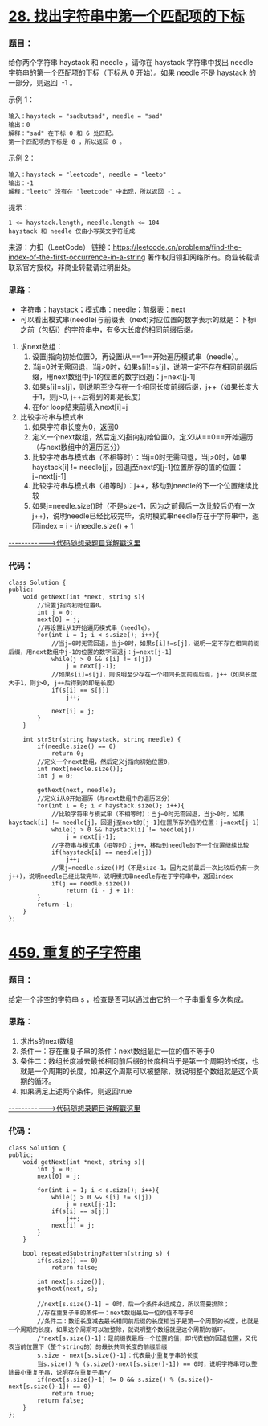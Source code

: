 # [28. 找出字符串中第一个匹配项的下标](https://leetcode.cn/problems/find-the-index-of-the-first-occurrence-in-a-string/)
### 题目：
给你两个字符串 haystack 和 needle ，请你在 haystack 字符串中找出 needle 字符串的第一个匹配项的下标（下标从 0 开始）。如果 needle 不是 haystack 的一部分，则返回  -1 。

示例 1：
```
输入：haystack = "sadbutsad", needle = "sad"
输出：0
解释："sad" 在下标 0 和 6 处匹配。
第一个匹配项的下标是 0 ，所以返回 0 。
```
示例 2：
```
输入：haystack = "leetcode", needle = "leeto"
输出：-1
解释："leeto" 没有在 "leetcode" 中出现，所以返回 -1 。
```

提示：
```
1 <= haystack.length, needle.length <= 104
haystack 和 needle 仅由小写英文字符组成
```
来源：力扣（LeetCode）
链接：https://leetcode.cn/problems/find-the-index-of-the-first-occurrence-in-a-string
著作权归领扣网络所有。商业转载请联系官方授权，非商业转载请注明出处。

### 思路：
- 字符串：haystack；模式串：needle；前缀表：next
- 可以看出模式串(needle)与前缀表（next)对应位置的数字表示的就是：下标i之前（包括i）的字符串中，有多大长度的相同前缀后缀。
1. 求next数组：
   1. 设置j指向初始位置0，再设置i从==1==开始遍历模式串（needle）。
   2. 当j=0时无需回退，当j>0时，如果s[i]!=s[j]，说明一定不存在相同前缀后缀，用next数组中j-1的位置的数字回退j：j=next[j-1]
   3. 如果s[i]=s[j]，则说明至少存在一个相同长度前缀后缀，j++（如果长度大于1，则j>0, j++后得到的即是长度）
   4. 在for loop结束前填入next[i]=j
2. 比较字符串与模式串：
   1. 如果字符串长度为0，返回0
   2. 定义一个next数组，然后定义j指向初始位置0，定义i从==0==开始遍历（与next数组中的遍历区分）
   3. 比较字符串与模式串（不相等时）：当j=0时无需回退，当j>0时，如果haystack[i] != needle[j]，回退j至next的[j-1]位置所存的值的位置：j=next[j-1]
   4. 比较字符串与模式串（相等时）：j++，移动到needle的下一个位置继续比较
   5. 如果j=needle.size()时（不是size-1，因为之前最后一次比较后仍有一次j++)，说明needle已经比较完毕，说明模式串needle存在于字符串中，返回index = i - j/needle.size() + 1

[------------>代码随想录题目详解戳这里](https://programmercarl.com/0028.%E5%AE%9E%E7%8E%B0strStr.html)

### 代码：  
```
class Solution {
public:
    void getNext(int *next, string s){
        //设置j指向初始位置0。
        int j = 0;
        next[0] = j;
        //再设置i从1开始遍历模式串（needle）。
        for(int i = 1; i < s.size(); i++){
            //当j=0时无需回退，当j>0时，如果s[i]!=s[j]，说明一定不存在相同前缀后缀，用next数组中j-1的位置的数字回退j：j=next[j-1]
            while(j > 0 && s[i] != s[j])
                j = next[j-1];
            //如果s[i]=s[j]，则说明至少存在一个相同长度前缀后缀，j++（如果长度大于1，则j>0, j++后得到的即是长度）
            if(s[i] == s[j])
                j++;
            
            next[i] = j;
        }
    }

    int strStr(string haystack, string needle) {
        if(needle.size() == 0)
            return 0;
        //定义一个next数组，然后定义j指向初始位置0，
        int next[needle.size()];
        int j = 0;
        
        getNext(next, needle);
        //定义i从0开始遍历（与next数组中的遍历区分）
        for(int i = 0; i < haystack.size(); i++){
            //比较字符串与模式串（不相等时）：当j=0时无需回退，当j>0时，如果haystack[i] != needle[j]，回退j至next的[j-1]位置所存的值的位置：j=next[j-1]
            while(j > 0 && haystack[i] != needle[j])
                j = next[j-1];
            //字符串与模式串（相等时）：j++，移动到needle的下一个位置继续比较
            if(haystack[i] == needle[j])
                j++;
            //果j=needle.size()时（不是size-1，因为之前最后一次比较后仍有一次j++)，说明needle已经比较完毕，说明模式串needle存在于字符串中，返回index
            if(j == needle.size())
                return (i - j + 1);
        }
        return -1;
    }
};
```

# [459. 重复的子字符串](https://leetcode.cn/problems/repeated-substring-pattern/)
### 题目：
给定一个非空的字符串 s ，检查是否可以通过由它的一个子串重复多次构成。

### 思路：
1. 求出s的next数组
2. 条件一：存在重复子串的条件：next数组最后一位的值不等于0
3. 条件二：数组长度减去最长相同前后缀的长度相当于是第一个周期的长度，也就是一个周期的长度，如果这个周期可以被整除，就说明整个数组就是这个周期的循环。
4. 如果满足上述两个条件，则返回true

   
[------------>代码随想录题目详解戳这里](https://programmercarl.com/0459.%E9%87%8D%E5%A4%8D%E7%9A%84%E5%AD%90%E5%AD%97%E7%AC%A6%E4%B8%B2.html)

### 代码：  
```
class Solution {
public:
    void getNext(int *next, string s){
        int j = 0;
        next[0] = j;

        for(int i = 1; i < s.size(); i++){
            while(j > 0 && s[i] != s[j])
                j = next[j-1];
            if(s[i] == s[j])
                j++;
            next[i] = j;
        }
    }

    bool repeatedSubstringPattern(string s) {
        if(s.size() == 0)
            return false;

        int next[s.size()];
        getNext(next, s);

        //next[s.size()-1] = 0时，后一个条件永远成立，所以需要排除；
        //存在重复子串的条件一：next数组最后一位的值不等于0
        //条件二：数组长度减去最长相同前后缀的长度相当于是第一个周期的长度，也就是一个周期的长度，如果这个周期可以被整除，就说明整个数组就是这个周期的循环。
        /*next[s.size()-1]：是前缀表最后一个位置的值，即代表他的回退位置，又代表当前位置下（整个string的）的最长共同长度的前缀后缀
        s.size - next[s.size()-1]：代表最小重复子串的长度
        当s.size() % (s.size()-next[s.size()-1]) == 0时，说明字符串可以整除最小重复子串，说明存在重复子串*/
        if(next[s.size()-1] != 0 && s.size() % (s.size()-next[s.size()-1]) == 0)
            return true;
        return false;
    }
};
```


